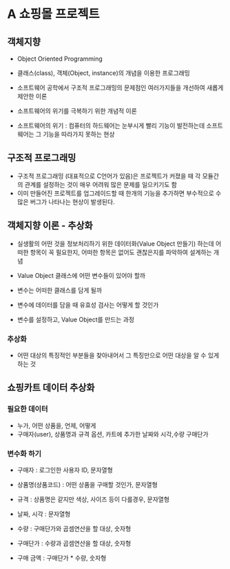 # A 쇼핑몰 프로젝트

## 객체지향 
* Object Oriented Programming
* 클래스(class), 객체(Object, instance)의 개념을 이용한 프로그래밍
* 소프트웨어 공학에서 구조적 프로그래밍의 문제점인 여러가지들을 개선하여 새롭게 제안한 이론

* 소프트웨어의 위기를 극복하기 위한 개념적 이론

* 소프트웨어의 위기 : 컴퓨터의 하드웨어는 눈부시게 빨리 기능이 발전하는데 소프트웨어는 그 기능을 따라가지 못하는 현상


## 구조적 프로그래밍
* 구조적 프로그래밍 (대표적으로 C언어가 있음)은 프로젝트가 커졌을 때 각 모듈간의 관계를 설정하는 것이 매우 어려워 많은 문제를 일으키기도 함
* 이미 만들어진 프로젝트를 업그레이드할 때 한개의 기능을 추가하면 부수적으로 수많은 버그가 나타나는 현상이 발생된다.

## 객체지향 이론 - 추상화
* 실생활의 어떤 것을 정보처리하기 위한 데이터화(Value Object 만들기) 하는데 어떠한 항목이 꼭 필요한지, 어떠한 항목은 없어도 괜찮은지를 파악하여
  설계하는 개념 

* Value Object 클래스에 어떤 변수들이 있어야 할까
* 변수는 어떠한 클래스를 담게 될까
* 변수에 데이터를 담을 때 유효성 검사는 어떻게 할 것인가
* 변수를 설정하고, Value Object를 만드는 과정

### 추상화
* 어떤 대상의 특징적인 부분들을 찾아내어서 그 특징만으로 어떤 대상을 알 수 있게 하는 것

## 쇼핑카트 데이터 추상화
### 필요한 데이터
* 누가, 어떤 상품을, 언제, 어떻게
* 구매자(user), 상품명과 규격 옵션, 카트에 추가한 날짜와 시각,수량 구매단가

### 변수화 하기
* 구매자 : 로그인한 사용자 ID, 문자열형
* 상품명(상품코드) : 어떤 상품을 구매할 것인가, 문자열형
* 규격 : 상품명은 같지만 색상, 사이즈 등이 다를경우, 문자열형
* 날짜, 시각 : 문자열형

* 수량 : 구매단가와 곱셈연산을 할 대상, 숫자형
* 구매단가 : 수량과 곱셈연산을 할 대상, 숫자형
* 구매 금액 : 구매단가 * 수량, 숫자형